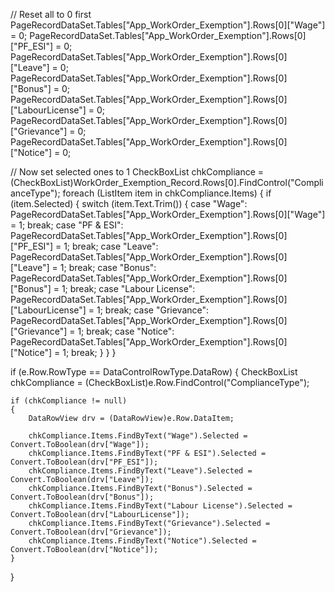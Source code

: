 // Reset all to 0 first
PageRecordDataSet.Tables["App_WorkOrder_Exemption"].Rows[0]["Wage"] = 0;
PageRecordDataSet.Tables["App_WorkOrder_Exemption"].Rows[0]["PF_ESI"] = 0;
PageRecordDataSet.Tables["App_WorkOrder_Exemption"].Rows[0]["Leave"] = 0;
PageRecordDataSet.Tables["App_WorkOrder_Exemption"].Rows[0]["Bonus"] = 0;
PageRecordDataSet.Tables["App_WorkOrder_Exemption"].Rows[0]["LabourLicense"] = 0;
PageRecordDataSet.Tables["App_WorkOrder_Exemption"].Rows[0]["Grievance"] = 0;
PageRecordDataSet.Tables["App_WorkOrder_Exemption"].Rows[0]["Notice"] = 0;

// Now set selected ones to 1
CheckBoxList chkCompliance = (CheckBoxList)WorkOrder_Exemption_Record.Rows[0].FindControl("ComplianceType");
foreach (ListItem item in chkCompliance.Items)
{
    if (item.Selected)
    {
        switch (item.Text.Trim())
        {
            case "Wage":
                PageRecordDataSet.Tables["App_WorkOrder_Exemption"].Rows[0]["Wage"] = 1;
                break;
            case "PF & ESI":
                PageRecordDataSet.Tables["App_WorkOrder_Exemption"].Rows[0]["PF_ESI"] = 1;
                break;
            case "Leave":
                PageRecordDataSet.Tables["App_WorkOrder_Exemption"].Rows[0]["Leave"] = 1;
                break;
            case "Bonus":
                PageRecordDataSet.Tables["App_WorkOrder_Exemption"].Rows[0]["Bonus"] = 1;
                break;
            case "Labour License":
                PageRecordDataSet.Tables["App_WorkOrder_Exemption"].Rows[0]["LabourLicense"] = 1;
                break;
            case "Grievance":
                PageRecordDataSet.Tables["App_WorkOrder_Exemption"].Rows[0]["Grievance"] = 1;
                break;
            case "Notice":
                PageRecordDataSet.Tables["App_WorkOrder_Exemption"].Rows[0]["Notice"] = 1;
                break;
        }
    }
}










if (e.Row.RowType == DataControlRowType.DataRow)
{
    CheckBoxList chkCompliance = (CheckBoxList)e.Row.FindControl("ComplianceType");

    if (chkCompliance != null)
    {
        DataRowView drv = (DataRowView)e.Row.DataItem;

        chkCompliance.Items.FindByText("Wage").Selected = Convert.ToBoolean(drv["Wage"]);
        chkCompliance.Items.FindByText("PF & ESI").Selected = Convert.ToBoolean(drv["PF_ESI"]);
        chkCompliance.Items.FindByText("Leave").Selected = Convert.ToBoolean(drv["Leave"]);
        chkCompliance.Items.FindByText("Bonus").Selected = Convert.ToBoolean(drv["Bonus"]);
        chkCompliance.Items.FindByText("Labour License").Selected = Convert.ToBoolean(drv["LabourLicense"]);
        chkCompliance.Items.FindByText("Grievance").Selected = Convert.ToBoolean(drv["Grievance"]);
        chkCompliance.Items.FindByText("Notice").Selected = Convert.ToBoolean(drv["Notice"]);
    }
}
